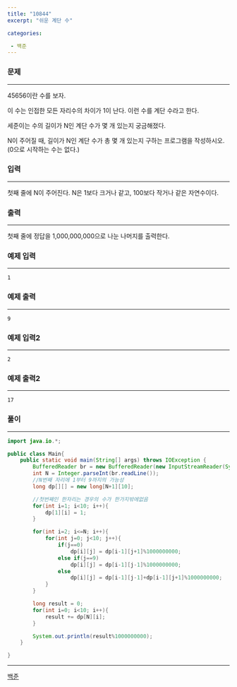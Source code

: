 ```yaml
---
title: "10844"
excerpt: "쉬운 계단 수"

categories:

 - 백준 
---
```


### 문제

---

45656이란 수를 보자.

이 수는 인접한 모든 자리수의 차이가 1이 난다. 이런 수를 계단 수라고 한다.

세준이는 수의 길이가 N인 계단 수가 몇 개 있는지 궁금해졌다.

N이 주어질 때, 길이가 N인 계단 수가 총 몇 개 있는지 구하는 프로그램을 작성하시오. (0으로 시작하는 수는 없다.)



### 입력

---

첫째 줄에 N이 주어진다. N은 1보다 크거나 같고, 100보다 작거나 같은 자연수이다.





### 출력

---

첫째 줄에 정답을 1,000,000,000으로 나눈 나머지를 출력한다.







### 예제 입력

---

```
1
```



### 예제 출력

---

```
9
```



### 예제 입력2

---

```
2
```



### 예제 출력2

---

```
17
```





### 풀이

---

```java
import java.io.*;

public class Main{
    public static void main(String[] args) throws IOException {
        BufferedReader br = new BufferedReader(new InputStreamReader(System.in));
        int N = Integer.parseInt(br.readLine());
        //N번째 자리에 1부터 9까지의 가능성
        long dp[][] = new long[N+1][10];

        //첫번째인 한자리는 경우의 수가 한가지밖에없음
        for(int i=1; i<10; i++){
            dp[1][i] = 1;
        }

        for(int i=2; i<=N; i++){
            for(int j=0; j<10; j++){
                if(j==0)
                    dp[i][j] = dp[i-1][j+1]%1000000000;
                else if(j==9)
                    dp[i][j] = dp[i-1][j-1]%1000000000;
                else
                    dp[i][j] = dp[i-1][j-1]+dp[i-1][j+1]%1000000000;
            }
        }

        long result = 0;
        for(int i=0; i<10; i++){
            result += dp[N][i];
        }

        System.out.println(result%1000000000);
    }

}
```



---

[백준](https://www.acmicpc.net/problem/10844)



